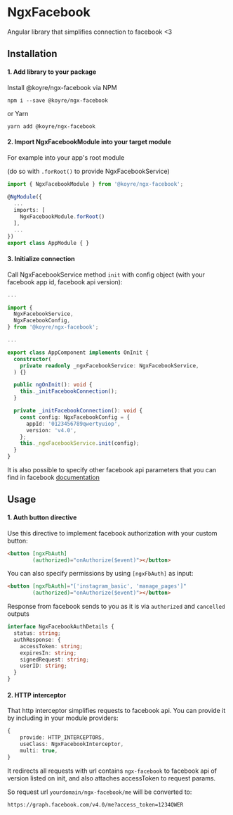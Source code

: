 # NgxFacebook

Angular library that simplifies connection to facebook <3 

## Installation

#### 1. Add library to your package

Install @koyre/ngx-facebook via NPM
 
`npm i --save @koyre/ngx-facebook`

or Yarn

`yarn add @koyre/ngx-facebook`

#### 2. Import NgxFacebookModule into your target module

For example into your app's root module

(do so with `.forRoot()` to provide NgxFacebookService)
```typescript
import { NgxFacebookModule } from '@koyre/ngx-facebook';
 
@NgModule({
  ...
  imports: [
    NgxFacebookModule.forRoot()
  ],
  ...
})
export class AppModule { }
```

#### 3. Initialize connection

Call NgxFacebookService method `init` with config object (with your facebook app id, facebook api version):

```typescript
...

import {
  NgxFacebookService,
  NgxFacebookConfig,
} from '@koyre/ngx-facebook';

...

export class AppComponent implements OnInit {
  constructor(
    private readonly _ngxFacebookService: NgxFacebookService,
  ) {}

  public ngOnInit(): void {
    this._initFacebookConnection();
  }

  private _initFacebookConnection(): void {
    const config: NgxFacebookConfig = { 
      appId: '0123456789qwertyuiop',
      version: 'v4.0',
    };
    this._ngxFacebookService.init(config);
  }
}

```

It is also possible to specify other facebook api parameters that you can find in facebook [documentation](https://developers.facebook.com/docs/javascript/reference/FB.init)

## Usage

#### 1. Auth button directive

Use this directive to implement facebook authorization with your custom button:

```html
<button [ngxFbAuth]
        (authorized)="onAuthorize($event)"></button>
```

You can also specify permissions by using `[ngxFbAuth]` as input:

```html
<button [ngxFbAuth]="['instagram_basic', 'manage_pages']"
        (authorized)="onAuthorize($event)"></button>
```

Response from facebook sends to you as it is via `authorized` and `cancelled` outputs

```typescript
interface NgxFacebookAuthDetails {
  status: string;
  authResponse: {
    accessToken: string;
    expiresIn: string;
    signedRequest: string;
    userID: string;
  }
}
```

#### 2. HTTP interceptor

That http interceptor simplifies requests to facebook api. You can provide it by including in your module providers:

```typescript
{
    provide: HTTP_INTERCEPTORS,
    useClass: NgxFacebookInterceptor,
    multi: true,
}
```   

It redirects all requests with url contains `ngx-facebook` to facebook api of version listed on init, and also attaches accessToken to request params.

So request url
`yourdomain/ngx-facebook/me` will be converted to: 

`https://graph.facebook.com/v4.0/me?access_token=1234QWER`
